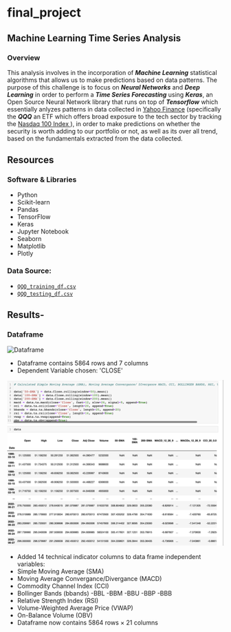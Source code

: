 # final_project
## Machine Learning Time Series Analysis 

### Overview

This analysis involves in the incorporation of ***Machine Learning*** statistical algorithms that allows us to make predictions based on data patterns. The purpose of this challenge is to focus on ***Neural Networks*** and ***Deep Learning*** in order to perform a ***Time Series Forecasting*** using ***Keras***, an Open Source Neural Network library that runs on top of ***Tensorflow*** which essentially anlyzes patterns in data collected in [Yahoo Finance](https://finance.yahoo.com/) (specifically the ***QQQ*** an ETF which offers broad exposure to the tech sector by tracking the [Nasdaq 100 Index ](https://www.investopedia.com/terms/n/nasdaq100.asp)), in order to make predictions on whether the security is worth adding to our portfolio or not, as well as its over all trend, based on the fundamentals extracted from the data collected. 


## Resources 

### Software & Libraries 

  - Python 
  - Scikit-learn
  - Pandas
  - TensorFlow
  - Keras 
  - Jupyter Notebook
  - Seaborn
  - Matplotlib
  - Plotly 
### Data Source:
  -  [`QQQ_training_df.csv`](QQQ.csv)
  -  [`QQQ_testing_df.csv`](QQQ1.csv)


## Results-

### Dataframe 

![Dataframe](https://github.com/schoolboycamel/final_project/blob/Paolo/Resources%20/DF_QQQ.png)

- Dataframe contains 5864 rows and 7 columns
- Dependent Variable chosen: 'CLOSE'

![Technical_indicators](https://github.com/schoolboycamel/QQQ_Times_Series_Analysis/blob/Paolo/Resources%20/DF_technical_indicators%20.png)

- Added 14 technical indicator columns to data frame independent variables:
- Simple Moving Average (SMA)
- Moving Average Convergance/Divergance (MACD)
- Commodity Channel Index (CCI)
- Bollinger Bands (bbands)
  -BBL
  -BBM
  -BBU
  -BBP
  -BBB
- Relative Strength Index (RSI)
- Volume-Weighted Average Price (VWAP)
- On-Balance Volume (OBV)
- Dataframe now contains 5864 rows × 21 columns



